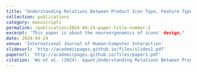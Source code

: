```yaml
---
title: "Understanding Relations Between Product Icon Type, Feature Type, and Abstraction: Evidence From ERPs and Eye-Tracking Studys"
collection: publications
category: manuscripts
permalink: /publication/2024-04-24-paper-title-number-2
excerpt: 'This paper is about the neuroergonomics of icons' design.'
date: 2024-04-24
venue: 'International Journal of Human–Computer Interaction'
slidesurl: 'http://academicpages.github.io/files/slides1.pdf'
paperurl: 'http://academicpages.github.io/files/paper1.pdf'
citation: 'Wu et al. (2024). &quot;Understanding Relations Between Product Icon Type, Feature Type, and Abstraction: Evidence From ERPs and Eye-Tracking Studys.&quot; <i>International Journal of Human–Computer Interaction</i>. 1(1).'
---
```


